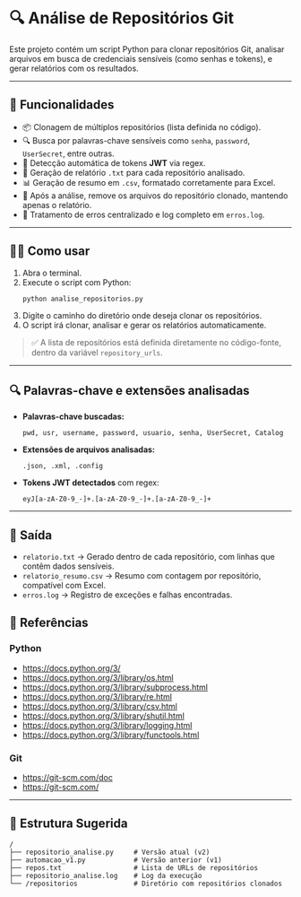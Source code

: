 # 🔍 Análise de Repositórios Git

Este projeto contém um script Python para clonar repositórios Git, analisar arquivos em busca de credenciais sensíveis (como senhas e tokens), e gerar relatórios com os resultados.

---

## 🚀 Funcionalidades

- 📦 Clonagem de múltiplos repositórios (lista definida no código).
- 🔍 Busca por palavras-chave sensíveis como `senha`, `password`, `UserSecret`, entre outras.
- 🧠 Detecção automática de tokens **JWT** via regex.
- 📄 Geração de relatório `.txt` para cada repositório analisado.
- 📊 Geração de resumo em `.csv`, formatado corretamente para Excel.
- 🧹 Após a análise, remove os arquivos do repositório clonado, mantendo apenas o relatório.
- 📌 Tratamento de erros centralizado e log completo em `erros.log`.

---

## 🧑‍💻 Como usar

1. Abra o terminal.
2. Execute o script com Python:
   ```bash
   python analise_repositorios.py
   ```
3. Digite o caminho do diretório onde deseja clonar os repositórios.
4. O script irá clonar, analisar e gerar os relatórios automaticamente.

> ✅ A lista de repositórios está definida diretamente no código-fonte, dentro da variável `repository_urls`.

---

## 🔍 Palavras-chave e extensões analisadas

- **Palavras-chave buscadas:**
  ```
  pwd, usr, username, password, usuario, senha, UserSecret, Catalog
  ```

- **Extensões de arquivos analisadas:**
  ```
  .json, .xml, .config
  ```

- **Tokens JWT detectados** com regex:
  ```
  eyJ[a-zA-Z0-9_-]+.[a-zA-Z0-9_-]+.[a-zA-Z0-9_-]+
  ```

---

## 📁 Saída

- `relatorio.txt` → Gerado dentro de cada repositório, com linhas que contêm dados sensíveis.
- `relatorio_resumo.csv` → Resumo com contagem por repositório, compatível com Excel.
- `erros.log` → Registro de exceções e falhas encontradas.

## 📖 Referências

### Python
- https://docs.python.org/3/
- https://docs.python.org/3/library/os.html
- https://docs.python.org/3/library/subprocess.html
- https://docs.python.org/3/library/re.html
- https://docs.python.org/3/library/csv.html
- https://docs.python.org/3/library/shutil.html
- https://docs.python.org/3/library/logging.html
- https://docs.python.org/3/library/functools.html

### Git
- https://git-scm.com/doc
- https://git-scm.com/

---

## 📄 Estrutura Sugerida
```
/
├── repositorio_analise.py     # Versão atual (v2)
├── automacao_v1.py            # Versão anterior (v1)
├── repos.txt                  # Lista de URLs de repositórios
├── repositorio_analise.log    # Log da execução
└── /repositorios              # Diretório com repositórios clonados

